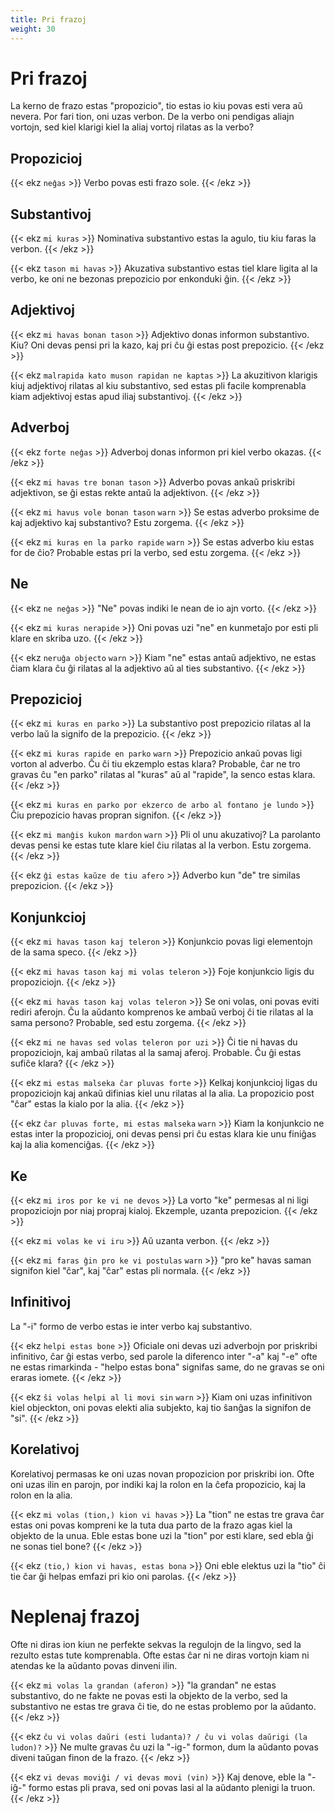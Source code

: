 ```yaml
---
title: Pri frazoj
weight: 30
---
```


# Pri frazoj

La kerno de frazo estas "propozicio", tio estas io kiu povas esti vera aŭ nevera. Por fari tion, oni uzas verbon. De la verbo oni pendigas aliajn vortojn, sed kiel klarigi kiel la aliaj vortoj rilatas as la verbo?

## Propozicioj

{{< ekz `neĝas` >}}
Verbo povas esti frazo sole.
{{< /ekz >}}

## Substantivoj

{{< ekz `mi kuras` >}}
Nominativa substantivo estas la agulo, tiu kiu faras la verbon.
{{< /ekz >}}

{{< ekz `tason mi havas` >}}
Akuzativa substantivo estas tiel klare ligita al la verbo, ke oni ne bezonas prepozicio por enkonduki ĝin.
{{< /ekz >}}

## Adjektivoj

{{< ekz `mi havas bonan tason` >}}
Adjektivo donas informon substantivo. Kiu? Oni devas pensi pri la kazo, kaj pri ĉu ĝi estas post prepozicio.
{{< /ekz >}}

{{< ekz `malrapida kato muson rapidan ne kaptas` >}}
La akuzitivon klarigis kiuj adjektivoj rilatas al kiu substantivo, sed estas pli facile komprenabla kiam adjektivoj estas apud iliaj substantivoj.
{{< /ekz >}}

## Adverboj

{{< ekz `forte neĝas` >}}
Adverboj donas informon pri kiel verbo okazas.
{{< /ekz >}}

{{< ekz `mi havas tre bonan tason` >}}
Adverbo povas ankaŭ priskribi adjektivon, se ĝi estas rekte antaŭ la adjektivon.
{{< /ekz >}}

{{< ekz `mi havus vole bonan tason` `warn` >}}
Se estas adverbo proksime de kaj adjektivo kaj substantivo? Estu zorgema.
{{< /ekz >}}

{{< ekz `mi kuras en la parko rapide` `warn` >}}
Se estas adverbo kiu estas for de ĉio? Probable estas pri la verbo, sed estu zorgema.
{{< /ekz >}}

## Ne

{{< ekz `ne neĝas` >}}
"Ne" povas indiki le nean de io ajn vorto.
{{< /ekz >}}

{{< ekz `mi kuras nerapide` >}}
Oni povas uzi "ne" en kunmetaĵo por esti pli klare en skriba uzo.
{{< /ekz >}}

{{< ekz `neruĝa objecto` `warn` >}}
Kiam "ne" estas antaŭ adjektivo, ne estas ĉiam klara ĉu ĝi rilatas al la adjektivo aŭ al ties substantivo.
{{< /ekz >}}

## Prepozicioj

{{< ekz `mi kuras en parko` >}}
La substantivo post prepozicio rilatas al la verbo laŭ la signifo de la prepozicio.
{{< /ekz >}}

{{< ekz `mi kuras rapide en parko` `warn` >}}
Prepozicio ankaŭ povas ligi vorton al adverbo. Ĉu ĉi tiu ekzemplo estas klara? Probable, ĉar ne tro gravas ĉu "en parko" rilatas al "kuras" aŭ al "rapide", la senco estas klara.
{{< /ekz >}}

{{< ekz `mi kuras en parko por ekzerco de arbo al fontano je lundo` >}}
Ĉiu prepozicio havas propran signifon.
{{< /ekz >}}

{{< ekz `mi manĝis kukon mardon` `warn` >}}
Pli ol unu akuzativoj? La parolanto devas pensi ke estas tute klare kiel ĉiu rilatas al la verbon. Estu zorgema.
{{< /ekz >}}

{{< ekz `ĝi estas kaŭze de tiu afero` >}}
Adverbo kun "de" tre similas prepozicion.
{{< /ekz >}}

## Konjunkcioj

{{< ekz `mi havas tason kaj teleron` >}}
Konjunkcio povas ligi elementojn de la sama speco.
{{< /ekz >}}

{{< ekz `mi havas tason kaj mi volas teleron` >}}
Foje konjunkcio ligis du propoziciojn.
{{< /ekz >}}

{{< ekz `mi havas tason kaj volas teleron` >}}
Se oni volas, oni povas eviti rediri aferojn. Ĉu la aŭdanto komprenos ke ambaŭ verboj ĉi tie rilatas al la sama persono? Probable, sed estu zorgema.
{{< /ekz >}}

{{< ekz `mi ne havas sed volas teleron por uzi` >}}
Ĉi tie ni havas du propoziciojn, kaj ambaŭ rilatas al la samaj aferoj. Probable. Ĉu ĝi estas sufiĉe klara?
{{< /ekz >}}

{{< ekz `mi estas malseka ĉar pluvas forte` >}}
Kelkaj konjunkcioj ligas du propoziciojn kaj ankaŭ difinias kiel unu rilatas al la alia. La propozicio post "ĉar" estas la kialo por la alia.
{{< /ekz >}}

{{< ekz `ĉar pluvas forte, mi estas malseka` `warn` >}}
Kiam la konjunkcio ne estas inter la propozicioj, oni devas pensi pri ĉu estas klara kie unu finiĝas kaj la alia komenciĝas.
{{< /ekz >}}

## Ke

{{< ekz `mi iros por ke vi ne devos` >}}
La vorto "ke" permesas al ni ligi propoziciojn por niaj propraj kialoj. Ekzemple, uzanta prepozicion.
{{< /ekz >}}

{{< ekz `mi volas ke vi iru` >}}
Aŭ uzanta verbon.
{{< /ekz >}}

{{< ekz `mi faras ĝin pro ke vi postulas` `warn` >}}
"pro ke" havas saman signifon kiel "ĉar", kaj "ĉar" estas pli normala.
{{< /ekz >}}

## Infinitivoj

La "-i" formo de verbo estas ie inter verbo kaj substantivo.

{{< ekz `helpi estas bone` >}}
Oficiale oni devas uzi adverbojn por priskribi infinitivo, ĉar ĝi estas verbo, sed parole la diferenco inter "-a" kaj "-e" ofte ne estas rimarkinda - "helpo estas bona" signifas same, do ne gravas se oni eraras iomete.
{{< /ekz >}}

{{< ekz `ŝi volas helpi al li movi sin` `warn` >}}
Kiam oni uzas infinitivon kiel objeckton, oni povas elekti alia subjekto, kaj tio ŝanĝas la signifon de "si".
{{< /ekz >}}

## Korelativoj

Korelativoj permasas ke oni uzas novan propozicion por priskribi ion. Ofte oni uzas ilin en parojn, por indiki kaj la rolon en la ĉefa propozicio, kaj la rolon en la alia.

{{< ekz `mi volas (tion,) kion vi havas` >}}
La "tion" ne estas tre grava ĉar estas oni povas kompreni ke la tuta dua parto de la frazo agas kiel la objekto de la unua. Eble estas bone uzi la "tion" por esti klare, sed ebla ĝi ne sonas tiel bone?
{{< /ekz >}}

{{< ekz `(tio,) kion vi havas, estas bona` >}}
Oni eble elektus uzi la "tio" ĉi tie ĉar ĝi helpas emfazi pri kio oni parolas.
{{< /ekz >}}

# Neplenaj frazoj

Ofte ni diras ion kiun ne perfekte sekvas la regulojn de la lingvo, sed la rezulto estas tute komprenabla. Ofte estas ĉar ni ne diras vortojn kiam ni atendas ke la aŭdanto povas dinveni ilin.

{{< ekz `mi volas la grandan (aferon)` >}}
"la grandan" ne estas substantivo, do ne fakte ne povas esti la objekto de la verbo, sed la substantivo ne estas tre grava ĉi tie, do ne estas problemo por la aŭdanto.
{{< /ekz >}}

{{< ekz `ĉu vi volas daŭri (esti ludanta)? / ĉu vi volas daŭrigi (la ludon)?` >}}
Ne multe gravas ĉu uzi la "-ig-" formon, dum la aŭdanto povas diveni taŭgan finon de la frazo.
{{< /ekz >}}

{{< ekz `vi devas moviĝi / vi devas movi (vin)` >}}
Kaj denove, eble la "-iĝ-" formo estas pli prava, sed oni povas lasi al la aŭdanto plenigi la truon.
{{< /ekz >}}
